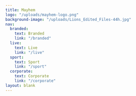 ```yaml
---
title: Mayhem
logo: "/uploads/mayhem-logo.png"
background-image: "/uploads/Lions_Edited_Files-44h.jpg"
nav:
  branded:
    text: Branded
    link: "/branded"
  live:
    text: Live
    link: "/live"
  sport:
    text: Sport
    link: "/sport"
  corporate:
    text: Corporate
    link: "/corporate"
layout: blank
---
```


